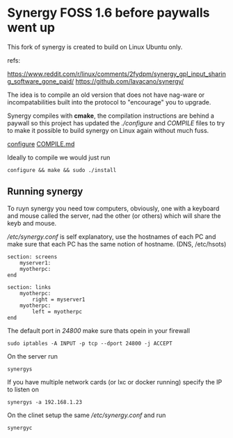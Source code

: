 # Synergy FOSS 1.6 before paywalls went up

This fork of synergy is created to build on Linux Ubuntu only.  

refs:

https://www.reddit.com/r/linux/comments/2fydpm/synergy_gpl_input_sharing_software_gone_paid/
https://github.com/lavacano/synergy/

The idea is to compile an old version that does not have nag-ware or incompatabilities built into the protocol to "encourage" you to upgrade.

Synergy compiles with **cmake**, the compilation instructions are behind a paywall so this project has updated the _./configure_ and _COMPILE_ files to try to make it possible to build synergy on Linux again without much fuss.

[configure](configure)
[COMPILE.md](COMPILE.md)


Ideally to compile we would just run 

	configure && make && sudo ./install

## Running synergy

To ruyn synergy you need tow computers, obviously, one with a keyboard and mouse called the server, nad the other (or others) which will share the keyb and mouse.

_/etc/synergy.conf_ is self explanatory,  use the hostnames of each PC and make sure that each PC has the same notion of hostname. (DNS, /etc/hsots)

	section: screens
	    myserver1:
	    myotherpc:
	end

	section: links
	    myotherpc:
	        right = myserver1
	    myotherpc:
	        left = myotherpc
	end

The default port in _24800_ make sure thats opein in your firewall

	sudo iptables -A INPUT -p tcp --dport 24800 -j ACCEPT

On the server run 

	synergys

If you have multiple network cards (or lxc or docker running) specify the IP to listen on

	synergys -a 192.168.1.23

On the clinet setup the same _/etc/synergy.conf_ and run

	synergyc

